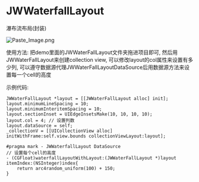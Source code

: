 # JWWaterfallLayout
瀑布流布局(封装)

![Paste_Image.png](http://upload-images.jianshu.io/upload_images/3275951-d4bc8647bc836091.png?imageMogr2/auto-orient/strip%7CimageView2/2/w/1240)

使用方法: 
把demo里面的JWWaterFallLayout文件夹拖进项目即可,
然后用JWWaterFallLayout来创建collection view,
可以修改layout的col属性来设置有多少列, 
可以遵守数据源代理JWWaterFallLayoutDataSource后用数据源方法来设置每一个cell的高度

示例代码:
```
JWWaterFallLayout *layout = [[JWWaterFallLayout alloc] init];
layout.minimumLineSpacing = 10;
layout.minimumInteritemSpacing = 10;
layout.sectionInset = UIEdgeInsetsMake(10, 10, 10, 10);
layout.col = 4; // 设置列数
layout.dataSource = self;
_collectionV = [[UICollectionView alloc] initWithFrame:self.view.bounds collectionViewLayout:layout];

#pragma mark - JWWaterfallLayout DataSource
// 设置每个cell的高度
- (CGFloat)waterfallLayoutWithLayout:(JWWaterFallLayout *)layout itemIndex:(NSInteger)index{
    return arc4random_uniform(100) + 150;
}
```
